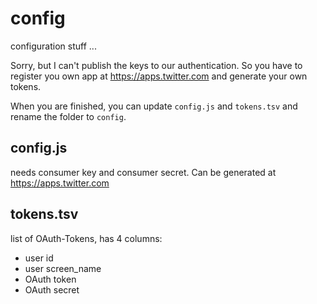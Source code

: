# config

configuration stuff ...  

Sorry, but I can't publish the keys to our authentication. So you have to register you own app at https://apps.twitter.com and generate your own tokens.

When you are finished, you can update `config.js` and `tokens.tsv` and rename the folder to `config`.

## config.js

needs consumer key and consumer secret. Can be generated at https://apps.twitter.com

## tokens.tsv

list of OAuth-Tokens, has 4 columns:

- user id
- user screen_name
- OAuth token
- OAuth secret
